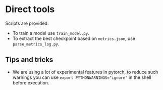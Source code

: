 # Direct tools

Scripts are provided:
- To train a model use `train_model.py`.
- To extract the best checkpoint based on `metrics.json`, use `parse_metrics_log.py`.


## Tips and tricks

- We are using a lot of experimental features in pytorch, to reduce such warnings you can use
 `export PYTHONWARNINGS="ignore"` in the shell before execution.
